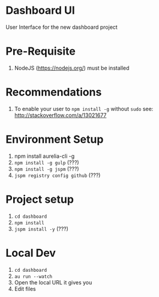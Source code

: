 # Dashboard UI

User Interface for the new dashboard project

# Pre-Requisite

1. NodeJS (https://nodejs.org/) must be installed

# Recommendations

1. To enable your user to `npm install -g` without `sudo` see: http://stackoverflow.com/a/13021677

# Environment Setup

1. npm install aurelia-cli -g
2. `npm install -g gulp` (???)
3. `npm install -g jspm` (???)
4. `jspm registry config github` (???)

# Project setup

1. `cd dashboard`
2. `npm install`
3. `jspm install -y` (???)

# Local Dev
1. `cd dashboard`
2. `au run --watch`
3. Open the local URL it gives you
4. Edit files
